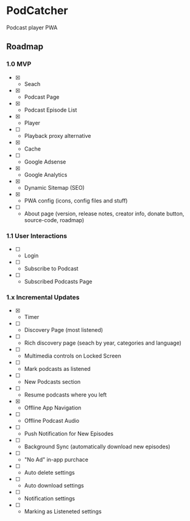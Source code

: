 # PodCatcher

Podcast player PWA

## Roadmap

### 1.0 MVP
- [x] - Seach
- [x] - Podcast Page
- [x] - Podcast Episode List
- [x] - Player
- [ ] - Playback proxy alternative
- [x] - Cache
- [ ] - Google Adsense
- [x] - Google Analytics
- [x] - Dynamic Sitemap (SEO)
- [x] - PWA config (icons, config files and stuff)
- [ ] - About page (version, release notes, creator info, donate button, source-code, roadmap)

### 1.1 User Interactions
- [ ] - Login
- [ ] - Subscribe to Podcast
- [ ] - Subscribed Podcasts Page

### 1.x Incremental Updates
- [x] - Timer
- [ ] - Discovery Page (most listened)
- [ ] - Rich discovery page (seach by year, categories and language)
- [ ] - Multimedia controls on Locked Screen
- [ ] - Mark podcasts as listened
- [ ] - New Podcasts section
- [ ] - Resume podcasts where you left
- [x] - Offline App Navigation
- [ ] - Offline Podcast Audio
- [ ] - Push Notification for New Episodes
- [ ] - Background Sync (automatically download new episodes)
- [ ] - "No Ad" in-app purchace
- [ ] - Auto delete settings
- [ ] - Auto download settings
- [ ] - Notification settings
- [ ] - Marking as Listeneted settings
